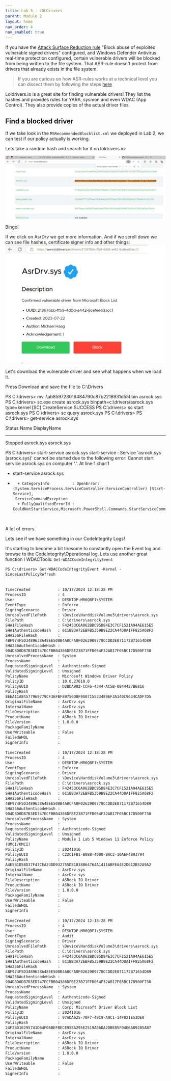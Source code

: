 ```yaml
---
title: Lab 3 - LOLDrivers
parent: Module 2
layout: home
nav_order: 4
nav_enabled: true
---
```



If you have the [Attack Surface Reduction rule](https://learn.microsoft.com/en-us/defender-endpoint/attack-surface-reduction-rules-reference) "Block abuse of exploited vulnerable signed drivers" configured, and Windows Defender Antivirus real-time protection configured, certain vulnerable drivers will be blocked from being written to the file system. That ASR-rule doesn't protect from drivers that already exists in the file system.

> If you are curious on how ASR-rules works at a technical level you can dissect them by following the steps [here](https://adamsvoboda.net/extracting-asr-rules/)



Loldrivers.io is a great site for finding vulnerable drivers! They list the hashes and provides rules for YARA, sysmon and even WDAC (App Control). They also provide copies of the actual driver files.


## Find a blocked driver

If we take look in the `MSRecommendedBlocklist.xml` we deployed in Lab 2, we can test if our policy actually is working.

Lets take a random hash and search for it on loldrivers.io:

![Hash](/img/mod2-lab3-img1.jpg)

Bingo! 

If we click on AsrDrv we get more information. And if we scroll down we can see file hashes, certificate signer info and other things:
![AsrDrv](/img/mod2-lab2-img2.jpg)

Let's download the vulnerable driver and see what happens when we load it.

Press Download and save the file to C:\Drivers



PS C:\drivers> mv .\ab859723016484790c87b2218931d55f.bin asrock.sys
PS C:\drivers> sc.exe create asrock.sys binpath=c:\drivers\asrock.sys type=kernel
[SC] CreateService SUCCESS
PS C:\drivers> sc start asrock.sys
PS C:\drivers> sc query asrock.sys
PS C:\drivers>
PS C:\drivers> get-service asrock.sys

Status   Name               DisplayName
------   ----               -----------
Stopped  asrock.sys         asrock.sys

PS C:\drivers> start-service asrock.sys
start-service : Service 'asrock.sys (asrock.sys)' cannot be started due to the following error: Cannot start service
asrock.sys on computer '.'.
At line:1 char:1
+ start-service asrock.sys
+ ~~~~~~~~~~~~~~~~~~~~~~~~
    + CategoryInfo          : OpenError: (System.ServiceProcess.ServiceController:ServiceController) [Start-Service],
   ServiceCommandException
    + FullyQualifiedErrorId : CouldNotStartService,Microsoft.PowerShell.Commands.StartServiceCommand



A lot of errors.

Lets see if we have something in our CodeIntegrity Logs!

It's starting to become a bit tiresome to constantly open the Event log and browse to the CodeIntegrity\Operational log. Lets use another great function i WDACTools: `Get-WDACCodeIntegrityEvent`

```
PS C:\drivers> Get-WDACCodeIntegrityEvent -Kernel -SinceLastPolicyRefresh


TimeCreated            : 10/17/2024 12:18:28 PM
ProcessID              : 4
User                   : DESKTOP-MR6QBF1\SYSTEM
EventType              : Enforce
SigningScenario        : Driver
UnresolvedFilePath     : \Device\HarddiskVolume3\drivers\asrock.sys
FilePath               : C:\drivers\asrock.sys
SHA1FileHash           : F42453C6A062BDC95D84E3C7CF1521A94AE615E5
SHA1AuthenticodeHash   : 6C1BB3A72EBFB5359B9E22CA44D0A1FF825A68F2
SHA256FileHash         : 4BF974F5D3489638A48EE508B4A8CFA0F0262909778CCDD2E871172B71654D89
SHA256AuthenticodeHash : 904D8D0DB7B3ED747ECFBB04386DFBE23B71FFD054F32AB17F65BC17D500F730
UnresolvedProcessName  : System
ProcessName            :
RequestedSigningLevel  : Authenticode-Signed
ValidatedSigningLevel  : Unsigned
PolicyName             : Microsoft Windows Driver Policy
PolicyID               : 10.0.27610.0
PolicyGUID             : D2BDA982-CCF6-4344-AC5B-0B44427B6816
PolicyHash             : 8EEA11A84577969779CF3EFBF89756D8F9A0715533489EF3A140C9634CADF7D5
OriginalFileName       : AsrDrv.sys
InternalName           : AsrDrv.sys
FileDescription        : ASRock IO Driver
ProductName            : ASRock IO Driver
FileVersion            : 1.0.0.0
PackageFamilyName      :
UserWriteable          : False
FailedWHQL             :
SignerInfo             :

TimeCreated            : 10/17/2024 12:18:28 PM
ProcessID              : 4
User                   : DESKTOP-MR6QBF1\SYSTEM
EventType              : Enforce
SigningScenario        : Driver
UnresolvedFilePath     : \Device\HarddiskVolume3\drivers\asrock.sys
FilePath               : C:\drivers\asrock.sys
SHA1FileHash           : F42453C6A062BDC95D84E3C7CF1521A94AE615E5
SHA1AuthenticodeHash   : 6C1BB3A72EBFB5359B9E22CA44D0A1FF825A68F2
SHA256FileHash         : 4BF974F5D3489638A48EE508B4A8CFA0F0262909778CCDD2E871172B71654D89
SHA256AuthenticodeHash : 904D8D0DB7B3ED747ECFBB04386DFBE23B71FFD054F32AB17F65BC17D500F730
UnresolvedProcessName  : System
ProcessName            :
RequestedSigningLevel  : Authenticode-Signed
ValidatedSigningLevel  : Unsigned
PolicyName             : Module 1 Lab 5 Windows 11 Enforce Policy (UMCI/KMCI)
PolicyID               : 20241016
PolicyGUID             : C22C1FB1-B088-4000-BAC2-10AEF4893794
PolicyHash             : A4E5B1D5BD37F47CEA23DD932755D81838B64764A1411ABFEA4E2D612B52A9A2
OriginalFileName       : AsrDrv.sys
InternalName           : AsrDrv.sys
FileDescription        : ASRock IO Driver
ProductName            : ASRock IO Driver
FileVersion            : 1.0.0.0
PackageFamilyName      :
UserWriteable          : False
FailedWHQL             :
SignerInfo             :

TimeCreated            : 10/17/2024 12:18:28 PM
ProcessID              : 4
User                   : DESKTOP-MR6QBF1\SYSTEM
EventType              : Audit
SigningScenario        : Driver
UnresolvedFilePath     : \Device\HarddiskVolume3\drivers\asrock.sys
FilePath               : C:\drivers\asrock.sys
SHA1FileHash           : F42453C6A062BDC95D84E3C7CF1521A94AE615E5
SHA1AuthenticodeHash   : 6C1BB3A72EBFB5359B9E22CA44D0A1FF825A68F2
SHA256FileHash         : 4BF974F5D3489638A48EE508B4A8CFA0F0262909778CCDD2E871172B71654D89
SHA256AuthenticodeHash : 904D8D0DB7B3ED747ECFBB04386DFBE23B71FFD054F32AB17F65BC17D500F730
UnresolvedProcessName  : System
ProcessName            :
RequestedSigningLevel  : Authenticode-Signed
ValidatedSigningLevel  : Unsigned
PolicyName             : Corp: Microsoft Driver Block List
PolicyID               : 20241016
PolicyGUID             : 97ADA625-70F7-49C9-A9C1-14F021E53DE0
PolicyHash             : 24F2BD10295741D64F06BEFBECE958A295E2519A66DA2DBE85F04E6A892B5AB7
OriginalFileName       : AsrDrv.sys
InternalName           : AsrDrv.sys
FileDescription        : ASRock IO Driver
ProductName            : ASRock IO Driver
FileVersion            : 1.0.0.0
PackageFamilyName      :
UserWriteable          : False
FailedWHQL             :
SignerInfo             :

```